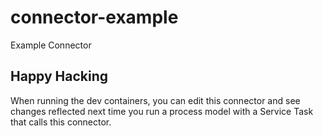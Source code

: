 # connector-example
Example Connector


## Happy Hacking

When running the dev containers, you can edit this connector and see
changes reflected next time you run a process model with a Service Task
that calls this connector.
